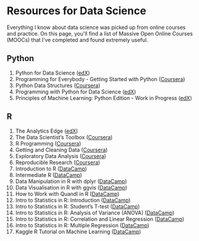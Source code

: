 # Resources for Data Science
Everything I know about data science was picked up from online courses and practice. On this page, you'll find a list of Massive Open Online Courses (MOOCs) that I've completed and found extremely useful.  
  
## Python
  
1. Python for Data Science ([edX](https://courses.edx.org/courses/course-v1:UCSanDiegoX+DSE200x+1T2018/course/))
2. Programming for Everybody - Getting Started with Python ([Coursera](https://www.coursera.org/learn/python))
3. Python Data Structures ([Coursera](https://www.coursera.org/learn/python-data))
4. Programming with Python for Data Science ([edX](https://courses.edx.org/courses/course-v1:Microsoft+DAT210x+1T2018a/course/))
5. Principles of Machine Learning: Python Edition - Work in Progress ([edX](https://courses.edx.org/courses/course-v1:Microsoft+DAT275x+2T2018/course/))

## R
  
1. The Analytics Edge ([edX](https://courses.edx.org/courses/course-v1:MITx+15.071x_2a+2T2015/course/))
2. The Data Scientist’s Toolbox ([Coursera](https://www.coursera.org/learn/data-scientists-tools/home/welcome))
3. R Programming ([Coursera](https://www.coursera.org/learn/r-programming/home/welcome))
4. Getting and Cleaning Data ([Coursera](https://www.coursera.org/learn/data-cleaning/home/welcome))
5. Exploratory Data Analysis ([Coursera](https://www.coursera.org/learn/exploratory-data-analysis/home/welcome))
6. Reproducible Research ([Coursera](https://www.coursera.org/learn/reproducible-research/home/welcome))
7. Introduction to R ([DataCamp](https://www.datacamp.com/courses/free-introduction-to-r))
8. Intermediate R ([DataCamp](https://www.datacamp.com/courses/intermediate-r))
9. Data Manipulation in R with dplyr ([DataCamp](https://www.datacamp.com/courses/dplyr-data-manipulation-r-tutorial))
10. Data Visualisation in R with ggvis ([DataCamp](https://www.datacamp.com/courses/ggvis-data-visualization-r-tutorial))
11. How to Work with Quandl in R ([DataCamp](https://www.datacamp.com/courses/quandl-r-tutorial))
12. Intro to Statistics in R: Introduction ([DataCamp](https://www.datacamp.com/courses/intro-to-statistics-with-r-introduction))
13. Intro to Statistics in R: Student’s T-test ([DataCamp](https://www.datacamp.com/courses/intro-to-statistics-with-r-students-t-test))
14. Intro to Statistics in R: Analysis of Variance (ANOVA) ([DataCamp](https://www.datacamp.com/courses/intro-to-statistics-with-r-analysis-of-variance-anova))
15. Intro to Statistics in R: Correlation and Linear Regression ([DataCamp](https://www.datacamp.com/courses/intro-to-statistics-with-r-correlation-and-linear-regression))
16. Intro to Statistics in R: Multiple Regression ([DataCamp](https://www.datacamp.com/courses/intro-to-statistics-with-r-multiple-regression))
17. Kaggle R Tutorial on Machine Learning ([DataCamp](https://www.datacamp.com/courses/kaggle-r-tutorial-on-machine-learning))
